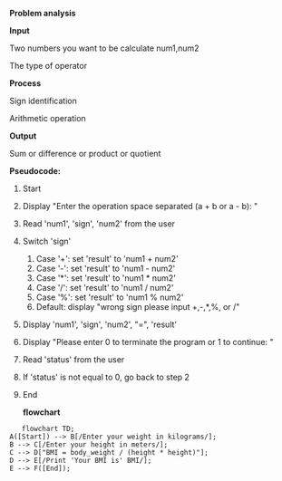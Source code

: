 **Problem analysis**

**Input**

Two numbers you want to be calculate num1,num2

The type of operator

**Process**

Sign identification

Arithmetic operation

**Output**

Sum or difference or product or quotient

**Pseudocode:**
1. Start
2. Display "Enter the operation space separated (a + b or a - b): "
3. Read 'num1', 'sign', 'num2' from the user
4. Switch 'sign'
    1. Case '+': set 'result' to 'num1 + num2'
    2. Case '-': set 'result' to 'num1 - num2'
    3. Case '*': set 'result' to 'num1 * num2'
    4. Case '/': set 'result' to 'num1 / num2'
    5. Case '%': set 'result' to 'num1 % num2'
    6. Default: display "wrong sign please input +,-,*,%, or /"
5. Display 'num1', 'sign', 'num2', "=", 'result'
6. Display "Please enter 0 to terminate the program or 1 to continue: "
7. Read 'status' from the user
8. If 'status' is not equal to 0, go back to step 2
9. End

    **flowchart**
```mermaid
   flowchart TD;
A([Start]) --> B[/Enter your weight in kilograms/];
B --> C[/Enter your height in meters/];
C --> D["BMI = body_weight / (height * height)"];
D --> E[/Print 'Your BMI is' BMI/];
E --> F([End]);
```
